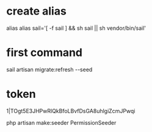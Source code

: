 # create alias
alias alias sail='[ -f sail ] && sh sail || sh vendor/bin/sail'

# first command
sail artisan migrate:refresh --seed

# token 
1|TOgt5E3JHPwRlQkBfoLBvfDsGA8uhlgiZcmJPwqi

php artisan make:seeder PermissionSeeder
